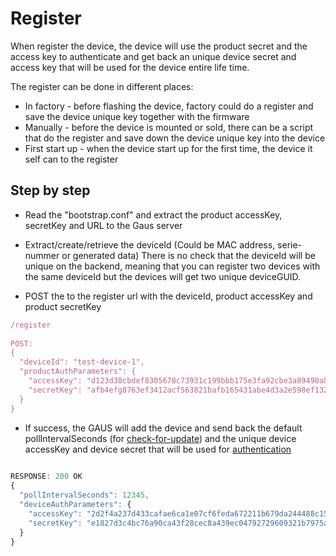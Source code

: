 # Register

When register the device, the device will use the product secret and the access key to authenticate and get back
an unique device secret and access key that will be used for the device entire life time.

The register can be done in different places:
* In factory - before flashing the device, factory could do a register and save the device unique key together with
 the firmware
* Manually - before the device is mounted or sold, there can be a script that do the register and save down the
 device unique key into the device
* First start up - when the device start up for the first time, the device it self can to the register


## Step by step
* Read the "bootstrap.conf" and extract the product accessKey, secretKey and URL to the Gaus server

* Extract/create/retrieve the deviceId (Could be MAC address, serie-nummer or generated data)
  There is no check that the deviceId will be unique on the backend, meaning that you can register two devices
  with the same deviceId but the devices will get two unique deviceGUID.

* POST the to the register url with the deviceId, product accessKey and product secretKey

```javascript
/register
 
POST:
{
  "deviceId": "test-device-1",
  "productAuthParameters": {
    "accessKey": "d123d38cbdef8305678c73931c199bbb175e3fa92cbe3a89490a85ebf34165a5",
    "secretKey": "afb4efg8763ef3412acf563821bafb165431abe4d3a2e598ef132ab3e4ef"
  }
}
```
* If success, the GAUS will add the device and send back the default
 pollIntervalSeconds (for [check-for-update](../docs/check-for-update.md)) and the unique device accessKey and device secret that
 will be used for [authentication](../docs/authentication.md) 
```javascript
 
RESPONSE: 200 OK
{
  "pollIntervalSeconds": 12345,
  "deviceAuthParameters": {
    "accessKey": "2d2f4a237d433cafae6ca1e07cf6feda672211b679da244488c15c13fe762f8b",
    "secretKey": "e1827d3c4bc76a90ca43f28cec8a439ec04792729609321b7975ac99675fe4f7"
  }
}

```
